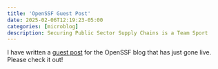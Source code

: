 ```yaml
---
title: 'OpenSSF Guest Post'
date: 2025-02-06T12:19:23-05:00
categories: [microblog]
description: Securing Public Sector Supply Chains is a Team Sport
---
```

I have written a [guest post] for the OpenSSF blog that has just gone
live.
Please check it out!

[guest post]: https://openssf.org/blog/2025/02/06/securing-public-sector-supply-chains-is-a-team-sport/
